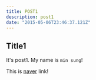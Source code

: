 ```yaml
---
title: POST1
description: post1
date: "2015-05-06T23:46:37.121Z"
---
```


## Title1

It's post1. My name is `min sung`!

This is [naver](https://naver.com) link!

